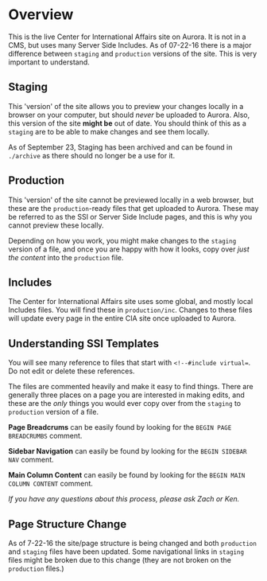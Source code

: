 # Overview

This is the live Center for International Affairs site on Aurora. It is not in a CMS, but uses many Server Side Includes. As of 07-22-16 there is a major difference between `staging` and `production` versions of the site. This is very important to understand.

## Staging

This 'version' of the site allows you to preview your changes locally in a browser on your computer, but should *never* be uploaded to Aurora. Also, this version of the site **might be** out of date. You should think of this as a `staging` are to be able to make changes and see them locally.

As of September 23, Staging has been archived and can be found in `./archive` as there should no longer be a use for it.

## Production

This 'version' of the site cannot be previewed locally in a web browser, but these are the `production`-ready files that get uploaded to Aurora. These may be referred to as the SSI or Server Side Include pages, and this is why you cannot preview these locally.

Depending on how you work, you might make changes to the `staging` version of a file, and once you are happy with how it looks, copy over *just the content* into the `production` file.

## Includes

The Center for International Affairs site uses some global, and mostly local Includes files. You will find these in `production/inc`. Changes to these files will update every page in the entire CIA site once uploaded to Aurora.

## Understanding SSI Templates

You will see many reference to files that start with `<!--#include virtual=`. Do not edit or delete these references.

The files are commented heavily and make it easy to find things. There are generally three places on a page you are interested in making edits, and these are the *only* things you would ever copy over from the `staging` to `production` version of a file.

**Page Breadcrums** can be easily found by looking for the `BEGIN PAGE BREADCRUMBS` comment.

**Sidebar Navigation** can easily be found by looking for the `BEGIN SIDEBAR NAV` comment.

**Main Column Content** can easily be found by looking for the `BEGIN MAIN COLUMN CONTENT` comment.

*If you have any questions about this process, please ask Zach or Ken.*

## Page Structure Change

As of 7-22-16 the site/page structure is being changed and both `production` and `staging` files have been updated. Some navigational links in `staging` files might be broken due to this change (they are not broken on the `production` files.)
